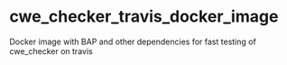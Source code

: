 # cwe_checker_travis_docker_image
Docker image with BAP and other dependencies for fast testing of cwe_checker on travis
